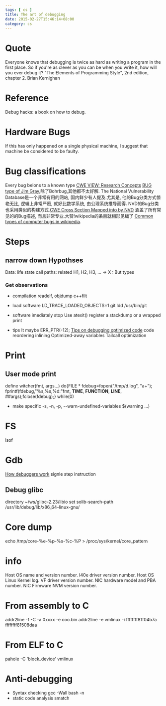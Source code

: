 ```yaml
---
tags: [ cs ] 
title: The art of debugging
date: 2015-02-27T15:46:14+08:00 
category: cs
---
```


# Quote
Everyone knows that debugging is twice as hard as writing a program in the first place. So if you're as clever as you can be when you write it, how will you ever debug it?
"The Elements of Programming Style", 2nd edition, chapter 2. Brian Kernighan

# Reference
Debug hacks: a book on how to debug.

# Hardware Bugs
If this has only happened on a single physical machine, I suggest that machine be considered to be faulty.

# Bug classifications
Every bug belons to a known type
[CWE VIEW: Research Concepts](https://cwe.mitre.org/data/definitions/1000.html)
[BUG type of Jim Gray][2],除了Bohrbug,其他都不太好解.
The National Vulnerability Database是一个非常有用的网站, 国内鲜少有人提及.尤其是,
他的Bug分类方式惊艳无比, 逻辑上非常严密, 就好比数学系统, 由公理系统推导而得.
NVD的Bug分类也采用类似的构建方式.[CWE Cross Section Mapped into by NVD][3] 
涵盖了所有常见的的Bug描述, 而且非常专业.大赞!wikipedia的条目就相形见绌了
[Common types of computer bugs in wikipedia][4].

# Steps
## narrow down Hypothses 
Data: life state
call paths: related
H1, H2, H3, ... => X : But types

### Get observations
* compilation
readelf, objdump
c++filt 
* load software
LD_TRACE_LOADED_OBJECTS=1 git 
ldd /usr/bin/git
* software imediately stop
Use atexit() register a stackdump or a wrapped print

* tips
It maybe ERR_PTR(-12);
[Tips on debugging optimized code](http://www.stlinux.com/devel/debug/jtag/build?q=node/82)
code reordering inlining Optimized-away variables Tailcall optimization

[1]: https://en.wikipedia.org/wiki/Abductive_reasoning#Logic-based_abduction
[2]: http://www.opensourceforu.com/2010/10/joy-of-programming-types-of-bugs
[3]: https://nvd.nist.gov/cwe.cfm
[4]: https://en.wikipedia.org/wiki/Software_bug#Common_types_of_computer_bugs
[5]: https://nvd.nist.gov/cwe.cfm#cweIdEntry-CWE-1

# Print
## User mode print
define witcher(fmt, args...) do{FILE * fdebug=fopen("/tmp/d.log", "a+"); \
fprintf(fdebug,"%s,%s,%d:"fmt, __TIME__, __FUNCTION__, __LINE__, ##args);fclose(fdebug);} while(0)
* make specific
-s, -n, -p, --warn-undefined-variables
$(warning ...)

# FS
lsof

# Gdb
[How debuggers work](http://eli.thegreenplace.net/2011/01/23/how-debuggers-work-part-1)
signle step instruction
## Debug glibc
directory ~/ws/glibc-2.23/libio
set solib-search-path /usr/lib/debug/lib/x86_64-linux-gnu/

# Core dump
echo /tmp/core-%e-%p-%s-%c-%P > /proc/sys/kernel/core_pattern

# info
Host OS name and version number.
I40e driver version number.
Host OS Linux Kernel log. 
VF driver version number.
NIC hardware model and PBA number. 
NIC Firmware NVM version number.

# From assembly to C
addr2line -f -C -a 0xxxx -e ooo.bin
addr2line -e vmlinux -i ffffffff81f04b7a ffffffff81508daa

# From ELF to C
pahole -C 'block_device' vmlinux

# Anti-debugging
* Syntax checking
gcc -Wall
bash -n
* static code analysis
smatch
